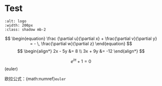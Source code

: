 # Test

```{image} images/test.jpg
:alt: logo
:width: 200px
:class: shadow mb-2
```

$$
\begin{equation}
\frac {\partial u}{\partial x} + \frac{\partial v}{\partial y} = - \, \frac{\partial w}{\partial z}
\end{equation}
$$
$$
\begin{align*}
2x - 5y &=  8 \\
3x + 9y &=  -12
\end{align*}
$$

$$e^{i\pi} + 1 = 0$$ (euler)

欧拉公式：{math:numref}`euler`